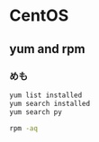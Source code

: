 # CentOS 

## yum and rpm

### めも

```bash
yum list installed
yum search installed
yum search py
```
```bash
rpm -aq
```
